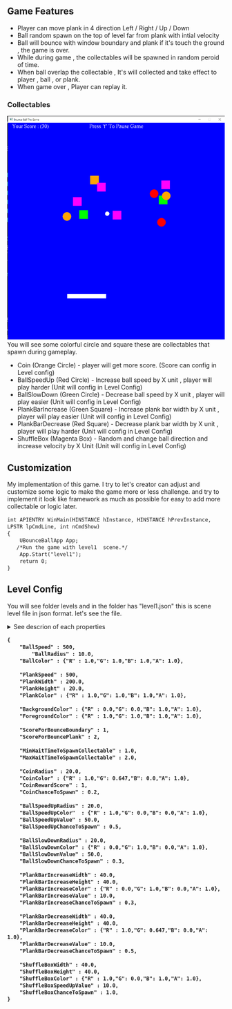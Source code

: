 ## Game Features
  + Player can move plank in 4 direction  Left / Right / Up / Down
  + Ball random spawn on the top of level far from plank with intial velocity
  + Ball will bounce with window boundary and plank if it's touch the ground , the game is over.
  + While during game , the collectables will be spawned in random peroid of time.
  + When ball overlap the collectable , It's will collected and take effect to player , ball , or plank.
  + When game over , Player can replay it.
    
### Collectables 
![plot](https://github.com/sukrit1234/OpenGL_PongGame/blob/main/BounceBall_ScreenShot.png)
You will see some colorful circle and square these are collectables that spawn during gameplay.
  + Coin (Orange Circle) - player will get more score. (Score can config in Level config)
  + BallSpeedUp (Red Circle) - Increase ball speed by X unit , player will play harder (Unit will config in Level Config)
  + BallSlowDown (Green Circle) - Decrease ball speed by X unit , player will play easier (Unit will config in Level Config)
  + PlankBarIncrease (Green Square) - Increase plank bar width by X unit , player will play easier (Unit will config in Level Config)
  + PlankBarDecrease  (Red Square) - Decrease plank bar width by X unit , player will play harder (Unit will config in Level Config)
  + ShuffleBox (Magenta Box)  - Random and change ball direction and increase velocity by X Unit (Unit will config in Level Config)

## Customization
My implementation of this game. I try to let's creator can adjust and customize some logic to make the game more or less challenge.
and try to implement it look like framework as much as possible for easy to add more collectable or logic later.
```
int APIENTRY WinMain(HINSTANCE hInstance, HINSTANCE hPrevInstance, LPSTR lpCmdLine, int nCmdShow)
{
	UBounceBallApp App;
   /*Run the game with level1  scene.*/
	App.Start("level1");
	return 0;
}
```
## Level Config
You will see folder levels and in the folder has "level1.json" this is scene level file in json format. let's see the file.
<details>
  <summary>See descrion of each properties</summary>
	  <li><b>BallSpeed</b> - Ball initial speed</li>
	  <li> <b>BallRadius</b> - Ball radius</li>
	  <li> <b>BallColor</b> - Ball color</li>
	  <li> <b>PlankSpeed</b> - Plank max move speed</li>
	  <li> <b>PlankWidth</b> - Plank width unit</li>
	  <li> <b>PlankHeight</b> - Plank height unit</li>
	  <li> <b>PlankCOlor</b> - Plank fill color in RGBA format (0.0 - 1.0)</li>
	  <li> <b>BackgroundColor</b> - Color of Level background in RGB format</li>
	  <li> <b>ForegroundColor</b> - Color of Text display during game. (Not include Game Over and Pause menu)</li>
	  <li> <b>ScoreForBounceBoundary</b> - Score that player will gain when ball bounce with boundary</li>
	  <li> <b>ScoreForBouncePlank</b>    - Score that player will gain when ball bounce with plank</li>
	  <li> <b>MinWaitTimeToSpawnCollectable</b> - Minimum time variant that wait next collectable will be spawned (in seconds)</li>
	  <li> <b>MaxWaitTimeToSpawnCollectable</b> - Maximum time variant that wait next collectable will be spawned (in seconds)</li>
	  <li> <b>CoinRadius</b> - Radius of coin collectable</li>
	  <li> <b>CoinColor</b> - Color of coin collectable</li>
	  <li> <b>CoinRewardScore</b> - Score that player will gain when it is collected</li>
	  <li> <b>CoinChanceToSpawn</b> - Chance to be spawned (0.0 - 1.0)</li>
	  <li> <b>BallSpeedUpRadius</b> - Radius of BallSpeedUp collectable</li>
	  <li> <b>BallSpeedUpColor</b> - Color of BallSpeedUp collectable</li>
	  <li> <b>BallSpeedUpValue</b> - Speed that append to ball when it is collected</li>
	  <li> <b>BallSpeedUpChanceToSpawn</b> - Chance to be spawned (0.0 - 1.0)</li>
	  <li> <b>BallSlowDownRadius</b> - Radius of BallSpeedUp collectable</li>
	  <li> <b>BallSlowDownColor</b> - Color of BallSpeedUp collectable</li>
	  <li> <b>BallSlowdownValue</b> - Speed that subtract from ball when it is collected</li>
	  <li> <b>BallSpeedUpChanceToSpawn</b> - Chance to be spawned (0.0 - 1.0)</li>
	  <li> <b>PlankBarIncreaseWidth</b> , <b>PlankBarIncreaseHeight</b> - Size of PlankBarIncrease collectable</li>
	  <li> <b>PlankBarIncreaseValue</b> - Width that append to plank when it is collected</li>
	  <li> <b>PlankBarIncreaseColor</b> - Color of PlankBarIncrease collectable</li>
	  <li> <b>PlankBarIncreaseChanceToSpawn</b> - Chance to be spawned (0.0 - 1.0)</li>
	  <li> <b>PlankBarDecreaseWidth , <b>PlankBarDecreaseHeight</b> - Size of PlankBarDecrease collectable</li>
	  <li> <b>PlankBarDecreaseValue</b> - Width that subtract from plank when it is collected</li>
	  <li> <b>PlankBarDecreaseColor</b> - Color of PlankBarDecrease collectable</li>
	  <li> <b>PlankBarDecreaseChanceToSpawn</b> - Chance to be spawned (0.0 - 1.0)</li>
	  <li> <b>ShuffleBoxWidth , <b>ShuffleBoxHeight</b> - Size of ShuffleBox collectable</li>
	  <li> <b>ShuffleBoxSpeedUpValue</b> - Speed that append to ball when it is collected</li>
	  <li> <b>ShuffleBoxColor</b> - Color of ShuffleBox collectable</li>
	  <li> <b>ShuffleBoxChanceToSpawn</b> - Chance to be spawned (0.0 - 1.0)</li>
</details>

```
{
	"BallSpeed" : 500,
        "BallRadius" : 10.0,
	"BallColor" : {"R" : 1.0,"G": 1.0,"B": 1.0,"A": 1.0},

	"PlankSpeed" : 500,
	"PlankWidth" : 200.0,
	"PlankHeight" : 20.0,
	"PlankColor" : {"R" : 1.0,"G": 1.0,"B": 1.0,"A": 1.0},
	
	"BackgroundColor" : {"R" : 0.0,"G": 0.0,"B": 1.0,"A": 1.0},
	"ForegroundColor" : {"R" : 1.0,"G": 1.0,"B": 1.0,"A": 1.0},

	"ScoreForBounceBoundary" : 1,
	"ScoreForBouncePlank" : 2,
	
	"MinWaitTimeToSpawnCollectable" : 1.0,
	"MaxWaitTimeToSpawnCollectable" : 2.0,

	"CoinRadius" : 20.0,
	"CoinColor" : {"R" : 1.0,"G": 0.647,"B": 0.0,"A": 1.0},
	"CoinRewardScore" : 1,
	"CoinChanceToSpawn" : 0.2,

	"BallSpeedUpRadius" : 20.0,
	"BallSpeedUpColor"  : {"R" : 1.0,"G": 0.0,"B": 0.0,"A": 1.0},
	"BallSpeedUpValue" : 50.0,
	"BallSpeedUpChanceToSpawn" : 0.5,

	"BallSlowDownRadius" : 20.0,
	"BallSlowDownColor" : {"R" : 0.0,"G": 1.0,"B": 0.0,"A": 1.0},
	"BallSlowDownValue" : 50.0,
	"BallSlowDownChanceToSpawn" : 0.3,

	"PlankBarIncreaseWidth" : 40.0,
	"PlankBarIncreaseHeight" : 40.0,
	"PlankBarIncreaseColor" : {"R" : 0.0,"G": 1.0,"B": 0.0,"A": 1.0},
	"PlankBarIncreaseValue" : 10.0,
	"PlankBarIncreaseChanceToSpawn" : 0.3,

	"PlankBarDecreaseWidth" : 40.0,
	"PlankBarDecreaseHeight" : 40.0,
	"PlankBarDecreaseColor" : {"R" : 1.0,"G": 0.647,"B": 0.0,"A": 1.0},
	"PlankBarDecreaseValue" : 10.0,
	"PlankBarDecreaseChanceToSpawn" : 0.5,

	"ShuffleBoxWidth" : 40.0,
	"ShuffleBoxHeight" : 40.0,
	"ShuffleBoxColor" : {"R" : 1.0,"G": 0.0,"B": 1.0,"A": 1.0},
	"ShuffleBoxSpeedUpValue" : 10.0,
	"ShuffleBoxChanceToSpawn" : 1.0,
}
```

